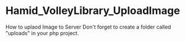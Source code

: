 # Hamid_VolleyLibrary_UploadImage
How to uplaod Image to Server
Don't forget to create a folder called "uploads" in your php project.
